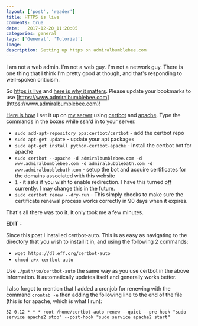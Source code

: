 ```yaml
---
layout: ['post', 'reader']
title: HTTPS is live
comments: true
date:   2017-12-20_11:20:05 
categories: general
tags: ['General', 'Tutorial']
image:
description: Setting up https on admiralbumblebee.com
---
```


I am not a web admin. I'm not a web guy. I'm not a network guy. There is one thing that I think I'm pretty good at though, and that's responding to well-spoken criticism.

So [https is live](https://en.wikipedia.org/wiki/HTTPS) and [here is why it matters](https://doesmysiteneedhttps.com/). Please update your bookmarks to use [https://www.admiralbumblebee.com](https://www.admiralbumblebee.com)!

[Here is how](https://www.digitalocean.com/community/tutorials/how-to-secure-apache-with-let-s-encrypt-on-ubuntu-16-04) I set it up on [my server](https://www.digitalocean.com) using [certbot](https://certbot.eff.org) and [apache](https://httpd.apache.org). Type the commands in the boxes while ssh'd in to your server.

* `sudo add-apt-repository ppa:certbot/certbot` - add the certbot repo
* `sudo apt-get update` - update your apt packages
* `sudo apt-get install python-certbot-apache` - install the certbot bot for apache
* `sudo certbot --apache -d admiralbumblebee.com -d www.admiralbumblebee.com -d admiralbubblebath.com -d www.admiralbubblebath.com` - setup the bot and acquire certificates for the domains associated with this website
* `1` - it asks if you wish to enable redirection. I have this turned _off_ currently. I may change this in the future.
* `sudo certbot renew --dry-run` - This simply checks to make sure the certificate renewal process works correctly in 90 days when it expires.

That's all there was too it. It only took me a few minutes.

**EDIT** -

Since this post I installed certbot-auto. This is as easy as navigating to the directory that you wish to install it in, and using the following 2 commands:

* `wget https://dl.eff.org/certbot-auto`
* `chmod a+x certbot-auto`

Use `./path/to/certbot-auto` the same way as you use certbot in the above information. It automatically updates itself and generally works better.

I also forgot to mention that I added a cronjob for renewing with the command `crontab -e` then adding the following line to the end of the file (this is for apache, which is what I run):

`52 0,12 * * * root /home/certbot-auto renew --quiet --pre-hook "sudo service apache2 stop" --post-hook "sudo service apache2 start"`